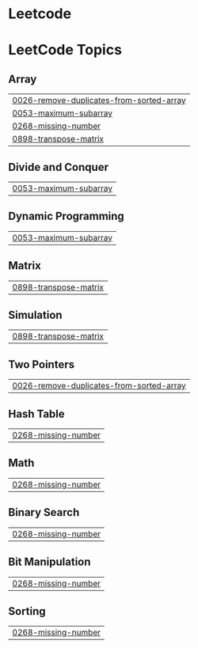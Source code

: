 # Leetcode
<!---LeetCode Topics Start-->
# LeetCode Topics
## Array
|  |
| ------- |
| [0026-remove-duplicates-from-sorted-array](https://github.com/Vanshika4104/Leetcode/tree/master/0026-remove-duplicates-from-sorted-array) |
| [0053-maximum-subarray](https://github.com/Vanshika4104/Leetcode/tree/master/0053-maximum-subarray) |
| [0268-missing-number](https://github.com/Vanshika4104/Leetcode/tree/master/0268-missing-number) |
| [0898-transpose-matrix](https://github.com/Vanshika4104/Leetcode/tree/master/0898-transpose-matrix) |
## Divide and Conquer
|  |
| ------- |
| [0053-maximum-subarray](https://github.com/Vanshika4104/Leetcode/tree/master/0053-maximum-subarray) |
## Dynamic Programming
|  |
| ------- |
| [0053-maximum-subarray](https://github.com/Vanshika4104/Leetcode/tree/master/0053-maximum-subarray) |
## Matrix
|  |
| ------- |
| [0898-transpose-matrix](https://github.com/Vanshika4104/Leetcode/tree/master/0898-transpose-matrix) |
## Simulation
|  |
| ------- |
| [0898-transpose-matrix](https://github.com/Vanshika4104/Leetcode/tree/master/0898-transpose-matrix) |
## Two Pointers
|  |
| ------- |
| [0026-remove-duplicates-from-sorted-array](https://github.com/Vanshika4104/Leetcode/tree/master/0026-remove-duplicates-from-sorted-array) |
## Hash Table
|  |
| ------- |
| [0268-missing-number](https://github.com/Vanshika4104/Leetcode/tree/master/0268-missing-number) |
## Math
|  |
| ------- |
| [0268-missing-number](https://github.com/Vanshika4104/Leetcode/tree/master/0268-missing-number) |
## Binary Search
|  |
| ------- |
| [0268-missing-number](https://github.com/Vanshika4104/Leetcode/tree/master/0268-missing-number) |
## Bit Manipulation
|  |
| ------- |
| [0268-missing-number](https://github.com/Vanshika4104/Leetcode/tree/master/0268-missing-number) |
## Sorting
|  |
| ------- |
| [0268-missing-number](https://github.com/Vanshika4104/Leetcode/tree/master/0268-missing-number) |
<!---LeetCode Topics End-->
